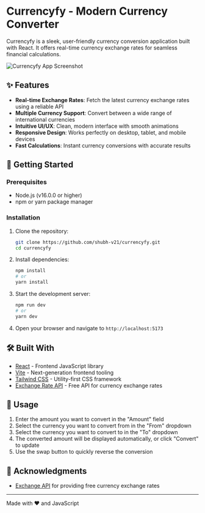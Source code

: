 # Currencyfy - Modern Currency Converter

Currencyfy is a sleek, user-friendly currency conversion application built with React. It offers real-time currency exchange rates for seamless financial calculations.

![Currencyfy App Screenshot](https://i.postimg.cc/5N3jsj5f/Screenshot-2025-06-07-214400.png)

## ✨ Features

- **Real-time Exchange Rates**: Fetch the latest currency exchange rates using a reliable API
- **Multiple Currency Support**: Convert between a wide range of international currencies
- **Intuitive UI/UX**: Clean, modern interface with smooth animations
- **Responsive Design**: Works perfectly on desktop, tablet, and mobile devices
- **Fast Calculations**: Instant currency conversions with accurate results

## 🚀 Getting Started

### Prerequisites

- Node.js (v16.0.0 or higher)
- npm or yarn package manager

### Installation

1. Clone the repository:
   ```bash
   git clone https://github.com/shubh-v21/currencyfy.git
   cd currencyfy
   ```

2. Install dependencies:
   ```bash
   npm install
   # or
   yarn install
   ```

3. Start the development server:
   ```bash
   npm run dev
   # or
   yarn dev
   ```

4. Open your browser and navigate to `http://localhost:5173`

## 🛠️ Built With

- [React](https://reactjs.org/) - Frontend JavaScript library
- [Vite](https://vitejs.dev/) - Next-generation frontend tooling
- [Tailwind CSS](https://tailwindcss.com/) - Utility-first CSS framework
- [Exchange Rate API](https://github.com/fawazahmed0/exchange-api) - Free API for currency exchange rates

## 📱 Usage

1. Enter the amount you want to convert in the "Amount" field
2. Select the currency you want to convert from in the "From" dropdown
3. Select the currency you want to convert to in the "To" dropdown
4. The converted amount will be displayed automatically, or click "Convert" to update
5. Use the swap button to quickly reverse the conversion

## 🙏 Acknowledgments

- [Exchange API](https://github.com/fawazahmed0/exchange-api) for providing free currency exchange rates


---

Made with ❤️ and JavaScript
